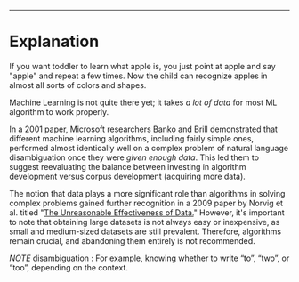 ----
# Explanation

If you want toddler to learn what apple is, you just point at apple and say "apple" and repeat a few times. Now the child can recognize apples in almost all sorts of colors and shapes.

Machine Learning is not quite there yet; it takes *a lot of data* for most ML algorithm to work properly.

In a 2001 [paper](https://dl.acm.org/doi/10.3115/1073012.1073017), Microsoft researchers Banko and Brill demonstrated that different machine learning algorithms, including fairly simple ones, performed almost identically well on a complex problem of natural language disambiguation once they were *given enough data*. This led them to suggest reevaluating the balance between investing in algorithm development versus corpus development (acquiring more data).

The notion that data plays a more significant role than algorithms in solving complex problems gained further recognition in a 2009 paper by Norvig et al. titled "[The Unreasonable Effectiveness of Data.](https://static.googleusercontent.com/media/research.google.com/en//pubs/archive/35179.pdf)" However, it's important to note that obtaining large datasets is not always easy or inexpensive, as small and medium-sized datasets are still prevalent. Therefore, algorithms remain crucial, and abandoning them entirely is not recommended.

*NOTE*
disambiguation : For example, knowing whether to write “to”, “two”, or “too”, depending on the context.
